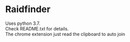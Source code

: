 # Raidfinder  
Uses python 3.7.  
Check README.txt for details.  
The chrome extension just read the clipboard to auto join  